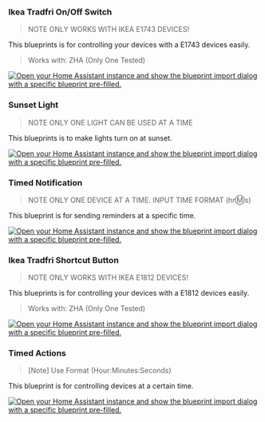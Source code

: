 ### Ikea Tradfri On/Off Switch
> NOTE
> ONLY WORKS WITH IKEA E1743 DEVICES!

This blueprints is for controlling your devices with a E1743 devices easily.

> Works with: ZHA (Only One Tested)  

[![Open your Home Assistant instance and show the blueprint import dialog with a specific blueprint pre-filled.](https://my.home-assistant.io/badges/blueprint_import.svg)](https://my.home-assistant.io/redirect/blueprint_import/?blueprint_url=https%3A%2F%2Fgithub.com%2FRSZEE%2FHome-Assistant-Blueprints%2Fblob%2Fmain%2FIKEA_ON_OFF_BUTTON.yaml) 

### Sunset Light
> NOTE
> ONLY ONE LIGHT CAN BE USED AT A TIME

This blueprints is to make lights turn on at sunset.

[![Open your Home Assistant instance and show the blueprint import dialog with a specific blueprint pre-filled.](https://my.home-assistant.io/badges/blueprint_import.svg)](https://my.home-assistant.io/redirect/blueprint_import/?blueprint_url=https%3A%2F%2Fgithub.com%2FRSZEE%2FHome-Assistant-Blueprints%2Fblob%2Fmain%2Fsunset.yaml)

### Timed Notification
> NOTE
> ONLY ONE DEVICE AT A TIME. INPUT TIME FORMAT (hr:m:s)

This blueprint is for sending reminders at a specific time.

[![Open your Home Assistant instance and show the blueprint import dialog with a specific blueprint pre-filled.](https://my.home-assistant.io/badges/blueprint_import.svg)](https://my.home-assistant.io/redirect/blueprint_import/?blueprint_url=https%3A%2F%2Fgithub.com%2FRSZEE%2FHome-Assistant-Blueprints%2Fblob%2Fmain%2Ftimed_notification.yaml)

### Ikea Tradfri Shortcut Button
> NOTE
> ONLY WORKS WITH IKEA E1812 DEVICES!

This blueprints is for controlling your devices with a E1812 devices easily.

> Works with: ZHA (Only One Tested) 

[![Open your Home Assistant instance and show the blueprint import dialog with a specific blueprint pre-filled.](https://my.home-assistant.io/badges/blueprint_import.svg)](https://my.home-assistant.io/redirect/blueprint_import/?blueprint_url=https%3A%2F%2Fgithub.com%2FRSZEE%2FHome-Assistant-Blueprints%2Fblob%2Fmain%2FIKEA_SHORTCUT_BUTTON.yaml)

### Timed Actions
> [Note]
> Use Format (Hour:Minutes:Seconds)

This blueprint is for controlling devices at a certain time.

[![Open your Home Assistant instance and show the blueprint import dialog with a specific blueprint pre-filled.](https://my.home-assistant.io/badges/blueprint_import.svg)](https://my.home-assistant.io/redirect/blueprint_import/?blueprint_url=https%3A%2F%2Fgithub.com%2FRSZEE%2FHome-Assistant-Blueprints%2Fblob%2Fmain%2Ftimed_actions.yaml)
